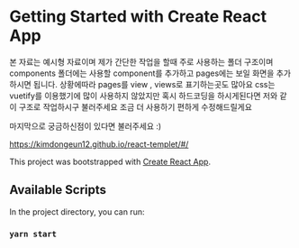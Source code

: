 # Getting Started with Create React App

본 자료는 예시형 자료이며
제가 간단한 작업을 할때 주로 사용하는 폴더 구조이며
components 폴더에는 사용할 component를 추가하고
pages에는 보일 화면을 추가하시면 됩니다. 상황에따라 pages를 view , views로 표기하는곳도 많아요
css는 vuetify를 이용했기에 많이 사용하지 않았지만 혹시 하드코딩을 하시게된다면 저와 같이 구조로 작업하시구 불러주세요
조금 더 사용하기 편하게 수정해드릴게요

마지막으로 궁금하신점이 있다면 불러주세요 :)

https://kimdongeun12.github.io/react-templet/#/


This project was bootstrapped with [Create React App](https://github.com/facebook/create-react-app).

## Available Scripts

In the project directory, you can run:

### `yarn start`

